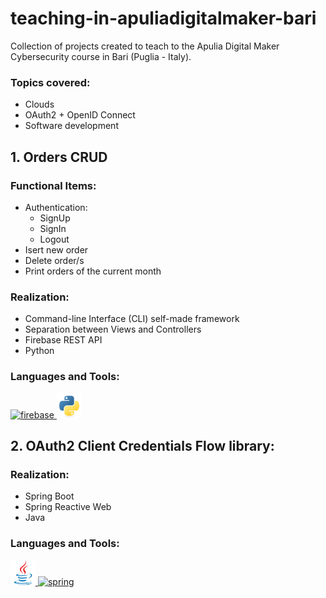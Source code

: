 # teaching-in-apuliadigitalmaker-bari

Collection of projects created to teach to the Apulia Digital Maker Cybersecurity course in Bari (Puglia - Italy).

### Topics covered:
- Clouds
- OAuth2 + OpenID Connect
- Software development

## 1. Orders CRUD
### Functional Items:
- Authentication:
  - SignUp
  - SignIn
  - Logout
- Isert new order
- Delete order/s
- Print orders of the current month

### Realization:
- Command-line Interface (CLI) self-made framework
- Separation between Views and Controllers
- Firebase REST API
- Python
<h3 align="left">Languages and Tools:</h3>
<p align="left"> <a href="https://firebase.google.com/" target="_blank" rel="noreferrer"> <img src="https://www.vectorlogo.zone/logos/firebase/firebase-icon.svg" alt="firebase" width="40" height="40"/> </a> <a href="https://www.python.org" target="_blank" rel="noreferrer"> <img src="https://raw.githubusercontent.com/devicons/devicon/master/icons/python/python-original.svg" alt="python" width="40" height="40"/> </a> </p>

## 2. OAuth2 Client Credentials Flow library:
### Realization:
- Spring Boot
- Spring Reactive Web
- Java
<h3 align="left">Languages and Tools:</h3>
<p align="left"> <a href="https://www.java.com" target="_blank" rel="noreferrer"> <img src="https://raw.githubusercontent.com/devicons/devicon/master/icons/java/java-original.svg" alt="java" width="40" height="40"/> </a> <a href="https://spring.io/" target="_blank" rel="noreferrer"> <img src="https://www.vectorlogo.zone/logos/springio/springio-icon.svg" alt="spring" width="40" height="40"/> </a> </p>
